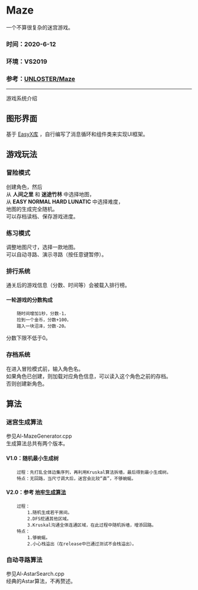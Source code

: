 # Maze
一个不算很复杂的迷宫游戏。
### 时间：2020-6-12
### 环境：VS2019
### 参考：[UNLOSTER/Maze](https://github.com/UNLOSTER/Maze)
***
游戏系统介绍
## 图形界面
基于 [EasyX库](https://easyx.cn/) ，自行编写了消息循环和组件类来实现UI框架。
## 游戏玩法
### 冒险模式
创建角色，然后  
从 **人间之里** 和 **迷途竹林** 中选择地图，  
从 **EASY NORMAL HARD LUNATIC** 中选择难度，  
地图的生成完全随机。  
可以存档读档、保存游戏进度。
### 练习模式
调整地图尺寸，选择一款地图。  
可以自动寻路、演示寻路（按任意键暂停）。
### 排行系统
通关后的游戏信息（分数、时间等）会被载入排行榜。  
  
#### 一轮游戏的分数构成  
        随时间增加1秒，分数-1，  
        捡到一个金币，分数+100，  
        踏入一块沼泽，分数-20。  
分数下限不低于0。  
### 存档系统
在进入冒险模式前，输入角色名。  
如果角色已创建，则加载对应角色信息，可以读入这个角色之前的存档。  
否则创建新角色。
## 算法
### 迷宫生成算法
参见Al-MazeGenerator.cpp  
生成算法总共有两个版本。  
#### V1.0：随机最小生成树  
        过程：先打乱全体边集序列，再利用Kruskal算法拆墙，最后得到最小生成树。  
        特点：无回路，当尺寸调大后，迷宫会比较“直”，不够蜿蜒。  
#### V2.0：参考 [地牢生成算法](https://indienova.com/indie-game-development/rooms-and-mazes-a-procedural-dungeon-generator/)  
        过程：  
            1.随机生成若干房间。  
            2.DFS挖通其他区域。  
            3.Kruskal沟通全体连通区域，在此过程中随机拆墙，增添回路。   
        特点：  
            1.够蜿蜒。  
            2.小心栈溢出（在release中已通过测试不会栈溢出）。    
### 自动寻路算法
参见Al-AstarSearch.cpp  
经典的Astar算法，不再赘述。
